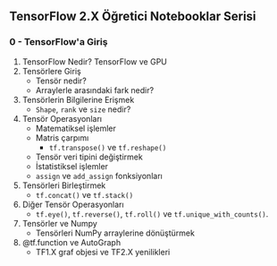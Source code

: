 ## TensorFlow 2.X Öğretici Notebooklar Serisi

### 0 - TensorFlow'a Giriş
1) TensorFlow Nedir? TensorFlow ve GPU
2) Tensörlere Giriş
    * Tensör nedir? 
    * Arraylerle arasındaki fark nedir?
3) Tensörlerin Bilgilerine Erişmek
    * `Shape`, `rank` ve `size` nedir?
4) Tensör Operasyonları
    * Matematiksel işlemler
    * Matris çarpımı
      * `tf.transpose()` ve `tf.reshape()` 
    * Tensör veri tipini değiştirmek
    * İstatistiksel işlemler
    * `assign` ve `add_assign` fonksiyonları
5) Tensörleri Birleştirmek
     * `tf.concat()` ve `tf.stack()`
6) Diğer Tensör Operasyonları
     * `tf.eye()`, `tf.reverse()`, `tf.roll()` ve `tf.unique_with_counts()`.
7) Tensörler ve Numpy
     * Tensörleri NumPy arraylerine dönüştürmek
8) @tf.function ve AutoGraph
      * TF1.X graf objesi ve TF2.X yenilikleri

